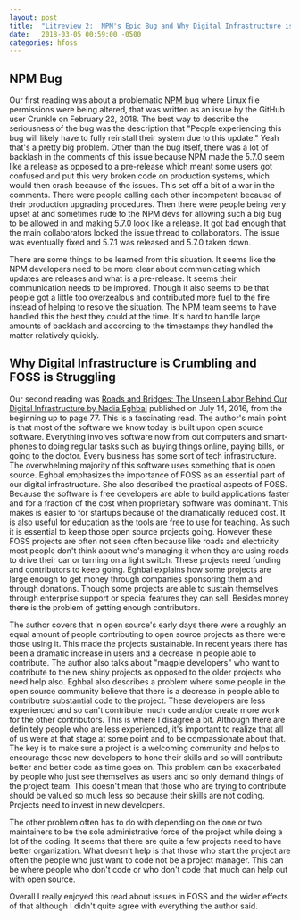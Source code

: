 ```yaml
---
layout: post
title:  "Litreview 2:  NPM's Epic Bug and Why Digital Infrastructure is Crumbling"
date:   2018-03-05 00:59:00 -0500
categories: hfoss
---
```

## NPM Bug
Our first reading was about a problematic [NPM bug](https://github.com/npm/npm/issues/19883) where Linux file permissions were being altered, that was written as an issue by the GitHub user Crunkle on February 22, 2018. The best way to describe the seriousness of the bug was the description that "People experiencing this bug will likely have to fully reinstall their system due to this update." Yeah that's a pretty big problem. Other than the bug itself, there was a lot of backlash in the comments of this issue because NPM made the 5.7.0 seem like a release as opposed to a pre-release which meant some users got confused and put this very broken code on production systems, which would then crash because of the issues. This set off a bit of a war in the comments. There were people calling each other incompetent because of their production upgrading procedures. Then there were people being very upset at and sometimes rude to the NPM devs for allowing such a big bug to be allowed in and making 5.7.0 look like a release. It got bad enough that the main collaborators locked the issue thread to collaborators. The issue was eventually fixed and 5.7.1 was released and 5.7.0 taken down.

There are some things to be learned from this situation. It seems like the NPM developers need to be more clear about communicating which updates are releases and what is a pre-release. It seems their communication needs to be improved. Though it also seems to be that people got a little too overzealous and contributed more fuel to the fire instead of helping to resolve the situation. The NPM team seems to have handled this the best they could at the time. It's hard to handle large amounts of backlash and according to the timestamps they handled the matter relatively quickly.

## Why Digital Infrastructure is Crumbling and FOSS is Struggling
Our second reading was [Roads and Bridges: The Unseen Labor Behind Our Digital Infrastructure by Nadia Eghbal](https://github.com/ritjoe/hfoss/blob/master/assets/roads-and-bridges-the-unseen-labor-behind-our-digital-infrastructure.pdf) published on July 14, 2016, from the beginning up to page 77. This is a fascinating read. The author's main point is that most of the software we know today is built upon open source software. Everything involves software now from out computers and smart-phones to doing regular tasks such as buying things online, paying bills, or going to the doctor. Every business has some sort of tech infrastructure. The overwhelming majority of this software uses something that is open source. Eghbal emphasizes the importance of FOSS as an essential part of our digital infrastructure. She also described the practical aspects of FOSS. Because the software is free developers are able to build applications faster and for a fraction of the cost when proprietary software was dominant. This makes is easier to for startups because of the dramatically reduced cost. It is also useful for education as the tools are free to use for teaching. As such it is essential to keep those open source projects going. However these FOSS projects are often not seen often because like roads and electricity most people don't think about who's managing it when they are using roads to drive their car or turning on a light switch. These projects need funding and contributors to keep going. Eghbal explains how some projects are large enough to get money through companies sponsoring them and through donations. Though some projects are able to sustain themselves through enterprise support or special features they can sell. Besides money there is the problem of getting enough contributors.

The author covers that in open source's early days there were a roughly an equal amount of people contributing to open source projects as there were those using it. This made the projects sustainable. In recent years there has been a dramatic increase in users and a decrease in people able to contribute. The author also talks about "magpie developers" who want to contribute to the new shiny projects as opposed to the older projects who need help also. Eghbal also describes a problem where some people in the open source community believe that there is a decrease in people able to contributre substantial code to the project. These developers are less experienced and so can't contribute much code and/or create more work for the other contributors. This is where I disagree a bit. Although there are definitely people who are less experienced, it's important to realize that all of us were at that stage at some point and to be compassionate about that. The key is to make sure a project is a welcoming community and helps to encourage those new developers to hone their skills and so will contribute better and better code as time goes on. This problem can be exacerbated by people who just see themselves as users and so only demand things of the project team. This doesn't mean that those who are trying to contribute should be valued so much less so because their skills are not coding. Projects need to invest in new developers.

The other problem often has to do with depending on the one or two maintainers to be the sole administrative force of the project while doing a lot of the coding. It seems that there are quite a few projects need to have better organization. What doesn't help is that those who start the project are often the people who just want to code not be a project manager. This can be where people who don't code or who don't code that much can help out with open source. 

Overall I really enjoyed this read about issues in FOSS and the wider effects of that although I didn't quite agree with everything the author said.
